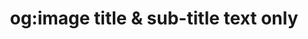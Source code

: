 ---
layout: og-image
title: "og:image title & sub-title text only"
subTitle: "this is an og:image that includes a subtitle"
dark: true
color: "one"
background: 
image: 
url: true
---